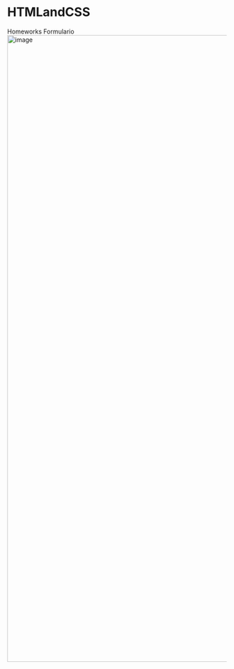 # HTMLandCSS
Homeworks
 Formulario
 <img width="1439" alt="image" src="https://user-images.githubusercontent.com/77717622/161603998-1950fa8f-58a4-43c5-b6c6-14db388fdb11.png">
